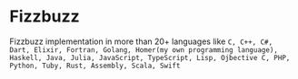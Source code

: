 # Fizzbuzz

Fizzbuzz implementation in more than 20+ languages like `C, C++, C#, Dart, Elixir, Fortran, Golang, Homer(my own programming language), Haskell, Java, Julia, JavaScript, TypeScript, Lisp, Ojbective C, PHP, Python, Tuby, Rust, Assembly, Scala, Swift`
